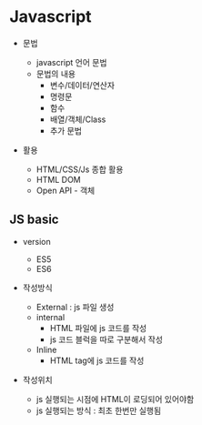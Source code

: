 # Javascript

- 문법
  - javascript 언어 문법
  - 문법의 내용
    - 변수/데이터/연산자
    - 명령문
    - 함수
    - 배열/객체/Class
    - 추가 문법

- 활용
  - HTML/CSS/Js 종합 활용
  - HTML DOM
  - Open API - 객체

## JS basic

- version
  - ES5
  - ES6

- 작성방식
  - External : js 파일 생성
  - internal
    - HTML 파일에 js 코드를 작성
    - js 코드 블럭을 따로 구분해서 작성
  - Inline 
    - HTML tag에 js 코드를 작성

- 작성위치
  - js 실행되는 시점에 HTML이 로딩되어 있어야함 
  - js 실행되는 방식 : 최초 한번만 실행됨